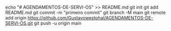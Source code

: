 echo "# AGENDAMENTOS-DE-SERVI-OS" >> README.md 
git init 
git add README.md 
git commit -m "primeiro commit" 
git branch -M main 
git remote add origin https://github.com/Gustavowestphal/AGENDAMENTOS-DE-SERVI-OS.git
 git push -u origin main
